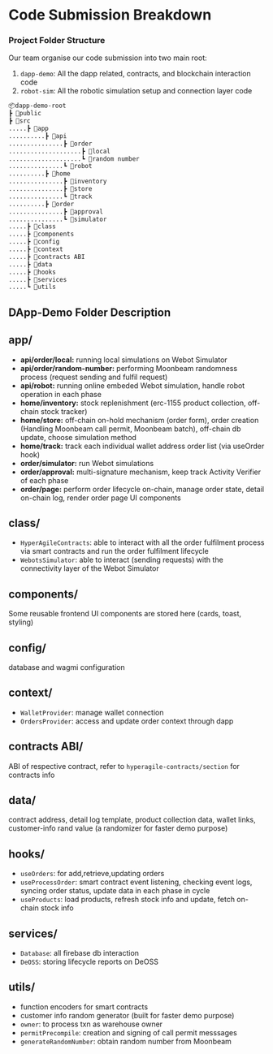 # Code Submission Breakdown

### Project Folder Structure

Our team organise our code submission into two main root: 

1. `dapp-demo`: All the dapp related, contracts, and blockchain interaction code
2. `robot-sim`: All the robotic simulation setup and connection layer code

```bash
📦dapp-demo-root
┣ 📂public
┣ 📂src
.....┣ 📂app
..........┣ 📂api
...............┣ 📂order
....................┣ 📂local
....................┗ 📂random number
...............┗ 📂robot
..........┣ 📂home
...............┣ 📂inventory
...............┣ 📂store
...............┗ 📂track
..........┣ 📂order
...............┣ 📂approval
...............┗ 📂simulator
.....┣ 📂class
.....┣ 📂components
.....┣ 📂config
.....┣ 📂context
.....┣ 📂contracts ABI
.....┣ 📂data
.....┣ 📂hooks
.....┣ 📂services
.....┗ 📂utils

```

## DApp-Demo Folder Description

## app/

- **api/order/local:** running local simulations on Webot Simulator
- **api/order/random-number:** performing Moonbeam randomness process (request sending and fulfil request)
- **api/robot:** running online embeded Webot simulation, handle robot operation in each phase
- **home/inventory:** stock replenishment (erc-1155 product collection, off-chain stock tracker)
- **home/store:** off-chain on-hold mechanism (order form), order creation (Handling Moonbeam call permit, Moonbeam batch), off-chain db update, choose simulation method
- **home/track:** track each individual wallet address order list (via useOrder hook)
- **order/simulator:** run Webot simulations
- **order/approval:** multi-signature mechanism, keep track Activity Verifier of each phase
- **order/page:** perform order lifecycle on-chain, manage order state, detail on-chain log, render order page UI components

## class/  

- `HyperAgileContracts`: able to interact with all the order fulfilment process via smart contracts and run the order fulfilment lifecycle
- `WebotsSimulator`: able to interact (sending requests) with the connectivity layer of the Webot Simulator

## components/ 

Some reusable frontend UI components are stored here (cards, toast, styling)

## config/

database and wagmi configuration

## context/

- `WalletProvider`: manage wallet connection
- `OrdersProvider`: access and update order context through dapp

## contracts ABI/

ABI of respective contract, refer to `hyperagile-contracts/section` for contracts info

## data/

contract address, detail log template, product collection data, wallet links, customer-info rand value (a randomizer for faster demo purpose)

## hooks/

- `useOrders`: for add,retrieve,updating orders
- `useProcessOrder`: smart contract event listening, checking event logs, syncing order status, update data in each phase in cycle
- `useProducts`: load products, refresh stock info and update, fetch on-chain stock info

## services/

- `Database`: all firebase db interaction
- `DeOSS`: storing lifecycle reports on DeOSS

## utils/

- function encoders for smart contracts
- customer info random generator (built for faster demo purpose)
- `owner`: to process txn as warehouse owner
- `permitPrecompile`: creation and signing of call permit messsages
- `generateRandomNumber`: obtain random number from Moonbeam
